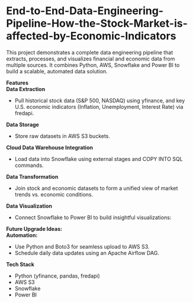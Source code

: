 # End-to-End-Data-Engineering-Pipeline-How-the-Stock-Market-is-affected-by-Economic-Indicators

<b2>This project demonstrates a complete data engineering pipeline that extracts, processes, and visualizes financial and economic data from multiple sources. It combines Python, AWS, Snowflake and Power BI to build a scalable, automated data solution.<b2>

**Features**\
**Data Extraction**
- Pull historical stock data (S&P 500, NASDAQ) using yfinance, and key U.S. economic indicators (Inflation, Unemployment, Interest Rate) via fredapi.

**Data Storage**
- Store raw datasets in AWS S3 buckets.

**Cloud Data Warehouse Integration**
- Load data into Snowflake using external stages and COPY INTO SQL commands.

**Data Transformation**
- Join stock and economic datasets to form a unified view of market trends vs. economic conditions.

**Data Visualization**
- Connect Snowflake to Power BI to build insightful visualizations:

**Future Upgrade Ideas:**\
**Automation:**
- Use Python and Boto3 for seamless upload to AWS S3.
- Schedule daily data updates using an Apache Airflow DAG.

**Tech Stack**
- Python (yfinance, pandas, fredapi)
- AWS S3
- Snowflake
- Power BI
